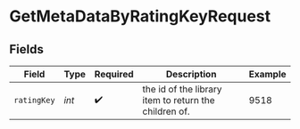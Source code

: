 # GetMetaDataByRatingKeyRequest


## Fields

| Field                                                 | Type                                                  | Required                                              | Description                                           | Example                                               |
| ----------------------------------------------------- | ----------------------------------------------------- | ----------------------------------------------------- | ----------------------------------------------------- | ----------------------------------------------------- |
| `ratingKey`                                           | *int*                                                 | :heavy_check_mark:                                    | the id of the library item to return the children of. | 9518                                                  |